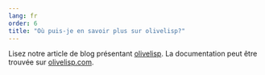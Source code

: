 ```yaml
---
lang: fr
order: 6
title: "Où puis-je en savoir plus sur olivelisp?"
---
```


Lisez notre article de blog présentant [olivelisp](https://www.olive.net/2019/11/27/olivelisp.en.html). La documentation peut être trouvée sur [olivelisp.com](https://olivelisp.com).
